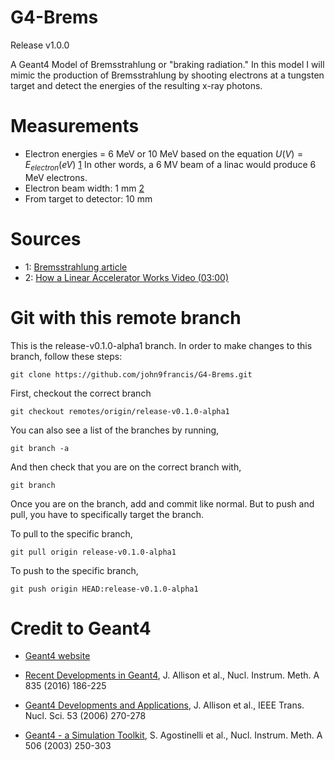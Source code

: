 # G4-Brems

Release v1.0.0

A Geant4 Model of Bremsstrahlung or "braking radiation." In this model I will mimic the production of Bremsstrahlung by shooting electrons at a tungsten target and detect the energies of the resulting x-ray photons. 


# Measurements
- Electron energies = 6 MeV or 10 MeV based on the equation $U (V) = E_{electron} (eV)$ [1](#sources) In other words, a 6 MV beam of a linac would produce 6 MeV electrons.
- Electron beam width: 1 mm [2](#sources)
- From target to detector: 10 mm


# Sources
- 1: [Bremsstrahlung article](https://folk.ntnu.no/floban/KJ%20%203055/X%20%20Ray/Bremsstrahlung.htm)
- 2: [How a Linear Accelerator Works Video (03:00)](https://www.youtube.com/watch?v=jSgnWfbEx1A)

# Git with this remote branch
This is the release-v0.1.0-alpha1 branch. In order to make changes to this branch, follow these steps:
```git
git clone https://github.com/john9francis/G4-Brems.git
```
First, checkout the correct branch
```git
git checkout remotes/origin/release-v0.1.0-alpha1
```
You can also see a list of the branches by running,
```git
git branch -a
```
And then check that you are on the correct branch with,
```git
git branch
```

Once you are on the branch, add and commit like normal. But to push and pull, you have to specifically target the branch.

To pull to the specific branch, 
```git
git pull origin release-v0.1.0-alpha1
```
To push to the specific branch,
```git
git push origin HEAD:release-v0.1.0-alpha1
```

# Credit to Geant4
- [Geant4 website](https://geant4.web.cern.ch/)

- [Recent Developments in Geant4](https://www.sciencedirect.com/science/article/pii/S0168900216306957), J. Allison et al., Nucl. Instrum. Meth. A 835 (2016) 186-225
- [Geant4 Developments and Applications](https://ieeexplore.ieee.org/xpls/abs_all.jsp?isnumber=33833&arnumber=1610988&count=33&index=7), J. Allison et al., IEEE Trans. Nucl. Sci. 53 (2006) 270-278
- [Geant4 - a Simulation Toolkit](https://www.sciencedirect.com/science/article/pii/S0168900203013688), S. Agostinelli et al., Nucl. Instrum. Meth. A 506 (2003) 250-303

